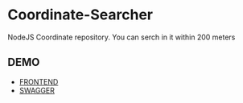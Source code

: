 # Coordinate-Searcher
NodeJS Coordinate repository. You can serch in it within 200 meters

## DEMO
- [FRONTEND](https://bzozoo.github.io/Coordinate-Searcher/Frontend)
- [SWAGGER](https://bzozoo.github.io/Coordinate-Searcher/swagger.html)
